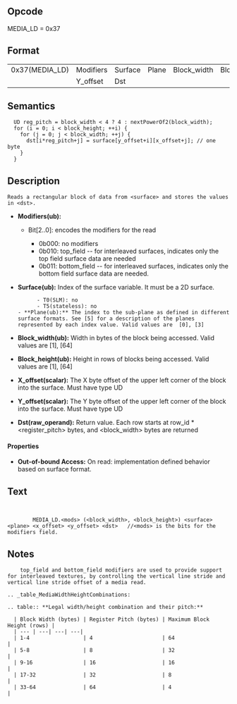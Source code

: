 <!---======================= begin_copyright_notice ============================

Copyright (c) 2019-2021 Intel Corporation

Permission is hereby granted, free of charge, to any person obtaining a copy
of this software and associated documentation files (the "Software"),
to deal in the Software without restriction, including without limitation
the rights to use, copy, modify, merge, publish, distribute, sublicense,
and/or sell copies of the Software, and to permit persons to whom
the Software is furnished to do so, subject to the following conditions:

The above copyright notice and this permission notice shall be included
in all copies or substantial portions of the Software.

THE SOFTWARE IS PROVIDED "AS IS", WITHOUT WARRANTY OF ANY KIND, EXPRESS OR
IMPLIED, INCLUDING BUT NOT LIMITED TO THE WARRANTIES OF MERCHANTABILITY,
FITNESS FOR A PARTICULAR PURPOSE AND NONINFRINGEMENT. IN NO EVENT SHALL THE
AUTHORS OR COPYRIGHT HOLDERS BE LIABLE FOR ANY CLAIM, DAMAGES OR OTHER
LIABILITY, WHETHER IN AN ACTION OF CONTRACT, TORT OR OTHERWISE, ARISING
FROM, OUT OF OR IN CONNECTION WITH THE SOFTWARE OR THE USE OR OTHER DEALINGS
IN THE SOFTWARE.

============================= end_copyright_notice ==========================-->

 

## Opcode

  MEDIA_LD = 0x37

## Format

| | | | | | | |
| --- | --- | --- | --- | --- | --- | --- |
| 0x37(MEDIA_LD) | Modifiers | Surface | Plane | Block_width | Block_height | X_offset |
|                | Y_offset  | Dst     |       |             |              |          |


## Semantics




      UD reg_pitch = block_width < 4 ? 4 : nextPowerOf2(block_width);
      for (i = 0; i < block_height; ++i) {
        for (j = 0; j < block_width; ++j) {
          dst[i*reg_pitch+j] = surface[y_offset+i][x_offset+j]; // one byte
        }
      }

## Description


    Reads a rectangular block of data from <surface> and stores the values in <dst>.

- **Modifiers(ub):** 
 
  - Bit[2..0]: encodes the modifiers for the read
 
    - 0b000:  no modifiers 
    - 0b010:  top_field -- for interleaved surfaces, indicates only the top field surface data are needed 
    - 0b011:  bottom_field -- for interleaved surfaces, indicates only the bottom field surface data are needed.
- **Surface(ub):** Index of the surface variable.  It must be a 2D surface.

            - T0(SLM): no
            - T5(stateless): no
      - **Plane(ub):** The index to the sub-plane as defined in different surface formats. See [5] for a description of the planes represented by each index value. Valid values are  [0], [3]

- **Block_width(ub):** Width in bytes of the block being accessed. Valid values are  [1], [64]

- **Block_height(ub):** Height in rows of blocks being accessed. Valid values are  [1], [64]

- **X_offset(scalar):** The X byte offset of the upper left corner of the block into the surface. Must have type UD

- **Y_offset(scalar):** The Y byte offset of the upper left corner of the block into the surface. Must have type UD

- **Dst(raw_operand):** Return value. Each row starts at row_id * <register_pitch> bytes, and <block_width> bytes are returned

#### Properties
- **Out-of-bound Access:** On read: implementation defined behavior based on surface format. 


## Text
```
    

		MEDIA_LD.<mods> (<block_width>, <block_height>) <surface> <plane> <x_offset> <y_offset> <dst>	//<mods> is the bits for the modifiers field.
```



## Notes



		top_field and bottom_field modifiers are used to provide support for interleaved textures, by controlling the vertical line stride and vertical line stride offset of a media read.

    .. _table_MediaWidthHeightCombinations:

    .. table:: **Legal width/height combination and their pitch:**

      | Block Width (bytes) | Register Pitch (bytes) | Maximum Block Height (rows) |
      | --- | ---| ---| ---|
      | 1-4                 | 4                      | 64                          |
      | 5-8                 | 8                      | 32                          |
      | 9-16                | 16                     | 16                          |
      | 17-32               | 32                     | 8                           |
      | 33-64               | 64                     | 4                           |
